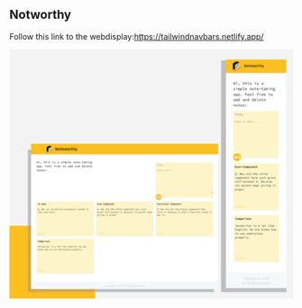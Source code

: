 ##  Notworthy

Follow this link to the webdisplay:https://tailwindnavbars.netlify.app/

![Mockup_Noteworty](public/2023_01_mockups-01.png)


